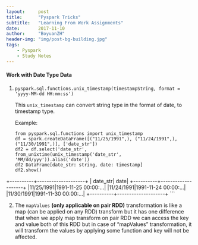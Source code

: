 ```yaml
---
layout:     post
title:      "Pyspark Tricks"
subtitle:   "Learning From Work Assignments"
date:       2017-11-10
author:     "BoyuanZH"
header-img: "img/post-bg-building.jpg"
tags:
    - Pyspark
    - Study Notes
---
```

#### Work with Date Type Data
1. ```pyspark.sql.functions.unix_timestamp(timestampString, format = 'yyyy-MM-dd HH:mm:ss')```

	This ```unix_timestamp``` can convert string type in the format of date, to timestamp type.
	
	Example:
	
	```
	from pyspark.sql.functions import unix_timestamp
	df = spark.createDataFrame([("11/25/1991",), ("11/24/1991",), ("11/30/1991",)], ['date_str'])
	df2 = df.select('date_str', from_unixtime(unix_timestamp('date_str', 'MM/dd/yyy')).alias('date'))
	df2 DataFrame[date_str: string, date: timestamp]
	df2.show()
+----------+--------------------+
|  date_str|                date|
+----------+--------------------+
|11/25/1991|1991-11-25 00:00:...|
|11/24/1991|1991-11-24 00:00:...|
|11/30/1991|1991-11-30 00:00:...|
+----------+--------------------+
	```

2. The ```mapValues``` **(only applicable on pair RDD)** transformation is like a map (can be applied on any RDD) transform but it has one difference that when we apply map transform on pair RDD we can access the key and value both of this RDD but in case of “mapValues” transformation, it will transform the values by applying some function and key will not be affected.